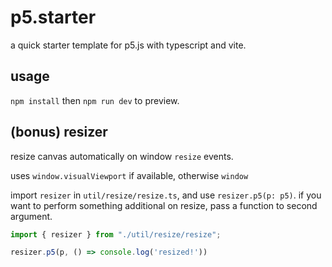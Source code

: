 # p5.starter

a quick starter template for p5.js with typescript and vite.

## usage

`npm install` then `npm run dev` to preview.

## (bonus) resizer

resize canvas automatically on window `resize` events.

uses `window.visualViewport` if available, otherwise `window`

import `resizer` in `util/resize/resize.ts`, and use `resizer.p5(p: p5)`.
if you want to perform something additional on resize, pass a function to second argument.

```typescript
import { resizer } from "./util/resize/resize";

resizer.p5(p, () => console.log('resized!'))
```
